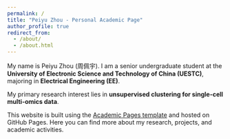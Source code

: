 ```yaml
---
permalink: /
title: "Peiyu Zhou - Personal Academic Page"
author_profile: true
redirect_from:
  - /about/
  - /about.html
---
```


My name is Peiyu Zhou (周佩宇). I am a senior undergraduate student at the **University of Electronic Science and Technology of China (UESTC)**, majoring in **Electrical Engineering (EE)**.

My primary research interest lies in **unsupervised clustering for single-cell multi-omics data**.

This website is built using the [Academic Pages template](https://github.com/academicpages/academicpages.github.io) and hosted on GitHub Pages. Here you can find more about my research, projects, and academic activities.
